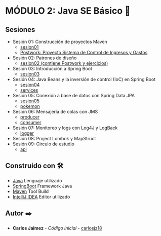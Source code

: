 # MÓDULO 2: Java SE Básico 🚀

## Sesiones
- Sesión 01: Construcción de proyectos Maven
    - [sesion01](./Sesion-01/sesion01)
    - [Postwork: Proyecto Sistema de Control de Ingresos y Gastos](https://github.com/carlosjz18/control-ingresos-y-gastos)
- Sesión 02: Patrones de diseño
    - [sesion02 (contiene Postwork y ejercicios)](./Sesion-02/sesion02)
- Sesión 03: Introducción a Spring Boot
    - [sesion03](./Sesion-03/sesion03)
- Sesión 04: Java Beans y la inversión de control (IoC) en Spring Boot
   - [sesion04](./Sesion-04/sesion04)
   - [services](./Sesion-04/services)
- Sesión 05: Conexión a base de datos con Spring Data JPA
   - [sesion05](./Sesion-05/sesion05)
   - [pokemon](./Sesion-05/api-pokemon)
- Sesión 06: Mensajería de colas con JMS
   - [producer](./Sesion-06/producer)
   - [consumer](./Sesion-06/consumer)
- Sesión 07: Monitoreo y logs con Log4J y LogBack
   - [logger](./Sesion-07/logger)
- Sesión 08: Project Lombok y MapStruct
- Sesión 09: Circulo de estudio
   - [api](./Sesion-09/api)


## Construido con 🛠️

* [Java]() Lenguaje utilizado
* [SpringBoot]() Framework Java
* [Maven]() Tool Build
* [IntelliJ IDEA]() Editor utilizado

## Autor ✒️

* **Carlos Jaimez** - *Código inicial* - [carlosjz18](https://github.com/carlosjz18)
